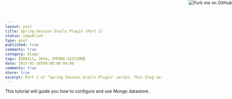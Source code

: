 ```yaml
---
layout: post
title: Spring-Session Grails Plugin (Part 2)
status: unpublish
type: post
published: true
comments: true
category: blogs
tags: [GRAILS, JAVA, SPRING-SESSION]
date: 2017-01-28T00:00:00-04:00
comments: true
share: true
excerpt: Part 2 of "Spring Session Grails Plugin" series. This blog series will cover Mongo Data store.
---
```

<a href="https://github.com/jeetmp3/spring-session" target="_blank"><img style="position: absolute; top: 0; right: 0; border: 0;" src="https://camo.githubusercontent.com/e7bbb0521b397edbd5fe43e7f760759336b5e05f/68747470733a2f2f73332e616d617a6f6e6177732e636f6d2f6769746875622f726962626f6e732f666f726b6d655f72696768745f677265656e5f3030373230302e706e67" alt="Fork me on GitHub" data-canonical-src="https://s3.amazonaws.com/github/ribbons/forkme_right_green_007200.png"></a>

This tutorial will guide you how to configure and use Mongo datastore.